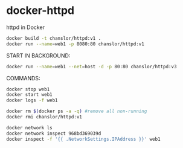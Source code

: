 # docker-httpd
httpd in Docker

```bash
docker build -t chanslor/httpd:v1 .
docker run --name=web1 -p 8080:80 chanslor/httpd:v1
```

START IN BACKGROUND:
```bash
docker run --name=web1 --net=host -d -p 80:80 chanslor/httpd:v3

```

COMMANDS:
```bash
docker stop web1
docker start web1
docker logs -f web1

docker rm $(docker ps -a -q) #remove all non-running
docker rmi chanslor/httpd:v1

docker network ls
docker network inspect 968bd369039d
docker inspect -f '{{ .NetworkSettings.IPAddress }}' web1


```
